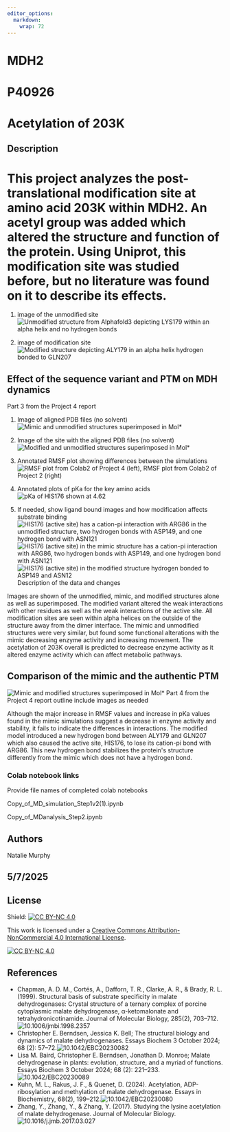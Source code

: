 ```yaml
---
editor_options: 
  markdown: 
    wrap: 72
---
```


# MDH2

# P40926

# Acetylation of 203K

## Description

# This project analyzes the post-translational modification site at amino acid 203K within MDH2. An acetyl group was added which altered the structure and function of the protein. Using Uniprot, this modification site was studied before, but no literature was found on it to describe its effects.

1.  image of the unmodified site ![Unmodified structure from Alphafold3
    depicting LYS179 within an alpha helix and no hydrogen
    bonds](images/UNMODLYS179.png)

2.  image of modification site ![Modified structure depicting ALY179 in
    an alpha helix hydrogen bonded to
    GLN207](images/MODALY179_GLN207.png)

## Effect of the sequence variant and PTM on MDH dynamics

Part 3 from the Project 4 report

1.  Image of aligned PDB files (no solvent) ![Mimic and unmodified
    structures superimposed in Mol\*](images/MIM&UNMOD.png)

2.  Image of the site with the aligned PDB files (no solvent) ![Modified
    and unmodified structures superimposed in
    Mol\*](images/MOD&UNMOD.png)

3.  Annotated RMSF plot showing differences between the simulations
    ![RMSF plot from Colab2 of Project 4 (left), RMSF plot from Colab2
    of Project 2 (right)](images/RMSFplotcomparison.png)

4.  Annotated plots of pKa for the key amino acids ![pKa of HIS176 shown
    at 4.62](images/HIS176pka.png)

5.  If needed, show ligand bound images and how modification affects
    substrate binding ![HIS176 (active site) has a cation-pi interaction
    with ARG86 in the unmodified structure, two hydrogen bonds with
    ASP149, and one hydrogen bond with ASN121](images/UNMODHIS176.png)
    ![HIS176 (active site) in the mimic structure has a cation-pi
    interaction with ARG86, two hydrogen bonds with ASP149, and one
    hydrogen bond with ASN121](images/MIMHIS176.png) ![HIS176 (active
    site) in the modified structure hydrogen bonded to ASP149 and
    ASN12](images/MODHIS176.png) Description of the data and changes

Images are shown of the unmodified, mimic, and modified structures alone
as well as superimposed. The modified variant altered the weak
interactions with other residues as well as the weak interactions of the
active site. All modification sites are seen within alpha helices on the
outside of the structure away from the dimer interface. The mimic and
unmodified structures were very similar, but found some functional
alterations with the mimic decreasing enzyme activity and increasing
movement. The acetylation of 203K overall is predicted to decrease
enzyme activity as it altered enzyme activity which can affect metabolic
pathways.

## Comparison of the mimic and the authentic PTM

![Mimic and modified structures superimposed in
Mol\*](images/MIM&MOD.png) Part 4 from the Project 4 report outline
include images as needed

Although the major increase in RMSF values and increase in pKa values
found in the mimic simulations suggest a decrease in enzyme activity and
stability, it fails to indicate the differences in interactions. The
modified model introduced a new hydrogen bond between ALY179 and GLN207
which also caused the active site, HIS176, to lose its cation-pi bond
with ARG86. This new hydrogen bond stabilizes the protein's structure
differently from the mimic which does not have a hydrogen bond.

### Colab notebook links

Provide file names of completed colab notebooks

Copy_of_MD_simulation_Step1v2(1).ipynb

Copy_of_MDanalysis_Step2.ipynb

## Authors

Natalie Murphy

## 5/7/2025

## License

Shield: [![CC BY-NC
4.0](https://img.shields.io/badge/License-CC%20BY--NC%204.0-lightgrey.svg)](https://creativecommons.org/licenses/by-nc/4.0/)

This work is licensed under a [Creative Commons
Attribution-NonCommercial 4.0 International
License](https://creativecommons.org/licenses/by-nc/4.0/).

[![CC BY-NC
4.0](https://licensebuttons.net/l/by-nc/4.0/88x31.png)](https://creativecommons.org/licenses/by-nc/4.0/)

## References

-   Chapman, A. D. M., Cortés, A., Dafforn, T. R., Clarke, A. R., &
    Brady, R. L. (1999). Structural basis of substrate specificity in
    malate dehydrogenases: Crystal structure of a ternary complex of
    porcine cytoplasmic malate dehydrogenase, α-ketomalonate and
    tetrahydronicotinamide. Journal of Molecular Biology, 285(2),
    703–712.![10.1006/jmbi.1998.2357](https://doi.org/10.1006/jmbi.1998.2357)
-   Christopher E. Berndsen, Jessica K. Bell; The structural biology and
    dynamics of malate dehydrogenases. Essays Biochem 3 October 2024; 68
    (2):
    57–72.![10.1042/EBC20230082](https://doi.org/10.1042/EBC20230082)
-   Lisa M. Baird, Christopher E. Berndsen, Jonathan D. Monroe; Malate
    dehydrogenase in plants: evolution, structure, and a myriad of
    functions. Essays Biochem 3 October 2024; 68 (2):
    221–233.![10.1042/EBC20230089](https://doi.org/10.1042/EBC20230089)
-   Kuhn, M. L., Rakus, J. F., & Quenet, D. (2024). Acetylation,
    ADP-ribosylation and methylation of malate dehydrogenase. Essays in
    Biochemistry, 68(2),
    199–212.![10.1042/EBC20230080](https://doi.org/10.1042/EBC20230080)
-   Zhang, Y., Zhang, Y., & Zhang, Y. (2017). Studying the lysine
    acetylation of malate dehydrogenase. Journal of Molecular
    Biology.![10.1016/j.jmb.2017.03.027](https://doi.org/10.1016/j.jmb.2017.03.027)

